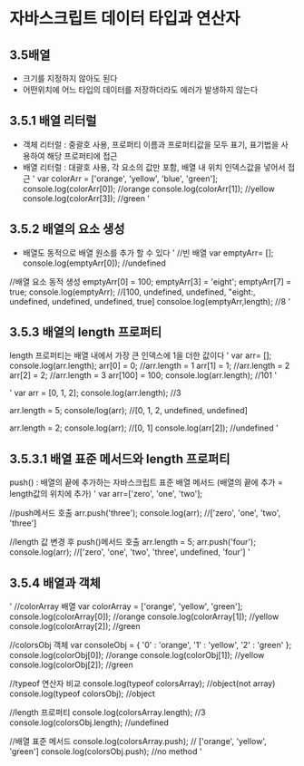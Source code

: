 # 자바스크립트 데이터 타입과 연산자

## 3.5배열
- 크기를 지정하지 않아도 된다
- 어떤위치에 어느 타입의 데이터를 저장하더라도 에러가 발생하지 않는다

## 3.5.1 배열 리터럴
- 객체 리터럴 : 중괄호 사용, 프로퍼티 이름과 프로퍼티값을 모두 표기,  표기법을 사용하여 해당 프로퍼티에 접근
- 배열 리터럴 : 대괄호 사용, 각 요소의 값만 포함, 배열 내 위치 인덱스값을 넣어서 접근
'
var colorArr = ['orange', 'yellow', 'blue', 'green'];
console.log(colorArr[0]); //orange
console.log(colorArr[1]); //yellow
console.log(colorArr[3]); //green
'

## 3.5.2 배열의 요소 생성
- 배열도 동적으로 배열 원소를 추가 할 수 있다
'
//빈 배열
var emptyArr= [];
console.log(emptyArr[0]); //undefined

//배열 요소 동적 생성
emptyArr[0] = 100;
emptyArr[3] = 'eight';
emptyArr[7] = true;
console.log(emptyArr); //[100, undefined, undefined, "eight:, undefined, undefined, undefined, true]
consoloe.log(emptyArr,length); //8
'

## 3.5.3 배열의 length 프로퍼티
length 프로퍼티는 배열 내에서 가장 큰 인덱스에 1을 더한 값이다
'
var arr= [];
console.log(arr.length);
arr[0] = 0; //arr.length = 1
arr[1] = 1; //arr.length = 2
arr[2] = 2; //arr.length = 3
arr[100] = 100; 
console.log(arr.length); //101
'

'
var arr = [0, 1, 2];
console.log(arr.length); //3

arr.length = 5;
console/log(arr); //[0, 1, 2, undefined, undefined]

arr.length = 2;
console.log(arr); //[0, 1]
console.log(arr[2]); //undefined
'
## 3.5.3.1 배열 표준 메서드와 length 프로퍼티
push() : 배열의 끝에 추가하는 자바스크립트 표준 배열 메서드 (배열의 끝에 추가 = length값의 위치에 추가)
'
var arr=['zero', 'one', 'two'];

//push메서드 호출
arr.push('three');
console.log(arr); //['zero', 'one', 'two', 'three']

//length 값 변경 후 push()메서드 호출
arr.length = 5;
arr.push('four');
console.log(arr); //['zero', 'one', 'two', 'three', undefined, 'four']
'

## 3.5.4 배열과 객체
'
//colorArray 배열
var colorArray = ['orange', 'yellow', 'green'];
console.log(colorArray[0]); //orange
console.log(colorArray[1]); //yellow
console.log(colorArray[2]); //green

//colorsObj 객체
var consoleObj = {
    '0' : 'orange',
    '1' : 'yellow',
    '2' : 'green'
};
console.log(colorObj[0]); //orange
console.log(colorObj[1]); //yellow
console.log(colorObj[2]); //green

//typeof 연산자 비교
console.log(typeof colorsArray); //object(not array)
console.log(typeof colorsObj); //object

//length 프로퍼티
console.log(colorsArray.length); //3
console.log(colorsObj.length); //undefined

//배열 표준 메서드
console.log(colorsArray.push); // ['orange', 'yellow', 'green']
console.log(colorsObj.push); //no method
'
